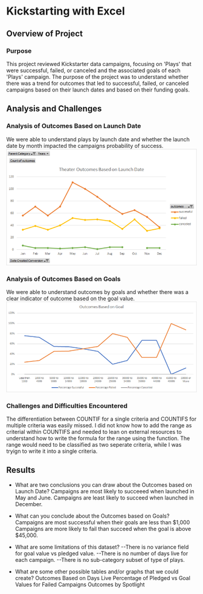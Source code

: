 # Kickstarting with Excel

## Overview of Project

### Purpose
This project reviewed Kickstarter data campaigns, focusing on 'Plays' that were successful, failed, or canceled and the associated goals of each 'Plays' campaign. The purpose of the project was to understand whether there was a trend for outcomes that led to successful, failed, or canceled campaigns based on their launch dates and based on their funding goals.
## Analysis and Challenges

### Analysis of Outcomes Based on Launch Date
We were able to understand plays by launch date and whether the launch date by month impacted the campaigns probability of success. 
![Outcomes Based on Launch Date](https://github.com/deejoseph281/Kickstarter-Analysis/blob/main/Resources/Theater_Outcomes_vs_Launch.png)
### Analysis of Outcomes Based on Goals
We were able to understand outcomes by goals and whether there was a clear indicator of outcome based on the goal value. 
![Outcomes Based on Goal](https://github.com/deejoseph281/Kickstarter-Analysis/blob/main/Resources/Outcomes_vs_Goals.png)
### Challenges and Difficulties Encountered
The differentiation between COUNTIF for a single criteria and COUNTIFS for multiple criteria was easily missed. 
I did not know how to add the range as criterial within COUNTIFS and needed to lean on external resources to understand how to write the formula for the range using the function. The range would need to be classified as two seperate criteria, while I was tryign to write it into a single criteria. 
## Results

- What are two conclusions you can draw about the Outcomes based on Launch Date? 
Campaigns are most likely to succeeed when launched in May and June. 
Campaigns are least likely to succeed when launched in December.

- What can you conclude about the Outcomes based on Goals? 
Campaigns are most successful when their goals are less than $1,000
Campaigns are more likely to fail than succeed when the goal is above $45,000.

- What are some limitations of this dataset?
--There is no variance field for goal value vs pledged value. 
--There is no number of days live for each campaign. 
--There is no sub-category subset of type of plays. 
- What are some other possible tables and/or graphs that we could create?
Outcomes Based on Days Live
Percentage of Pledged vs Goal Values for Failed Campaigns
Outcomes by Spotlight 
